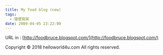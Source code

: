 ```yaml
---
title: My food blog (new)
tags:
  - 隨便寫寫
date: 2009-04-05 23:22:00
---
```


URL in : [http://foodbruce.blogspot.com/](http://foodbruce.blogspot.com/)<div class="blogger-post-footer">Copyright © 2018 helloworld4u.com All rights reserved.</div>